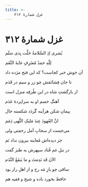 ```yaml
---
title: >-
    غزل شمارهٔ ۳۱۲
---
```

# غزل شمارهٔ ۳۱۲

<div class="b" id="bn1"><div class="m1"><p>بُشری اِذِ السَّلامةُ حَلَّت بِذی سَلَم</p></div>
<div class="m2"><p>لِلّهِ حمدُ مُعتَرِفٍ غایةَ النِّعَم</p></div></div>
<div class="b" id="bn2"><div class="m1"><p>آن خوش خبر کجاست؟ که این فتح مژده داد</p></div>
<div class="m2"><p>تا جان فِشانَمَش چو زر و سیم در قَدَم</p></div></div>
<div class="b" id="bn3"><div class="m1"><p>از بازگشتِ شاه در این طُرفِه منزل است</p></div>
<div class="m2"><p>آهنگِ خصم او به سراپردهٔ عَدَم</p></div></div>
<div class="b" id="bn4"><div class="m1"><p>پیمان شکن هرآینه گَردَد شکسته حال</p></div>
<div class="m2"><p>انَّ العُهودَ عِندَ مَلیکِ النُّهی ذِمَم</p></div></div>
<div class="b" id="bn5"><div class="m1"><p>می‌جست از سحابِ اَمل رحمتی ولی</p></div>
<div class="m2"><p>جز دیده‌اش مُعاینه بیرون نداد نَم</p></div></div>
<div class="b" id="bn6"><div class="m1"><p>در نیلِ غم فُتاد سپهرش به طنز گفت</p></div>
<div class="m2"><p>الآنَ قَد نَدِمتَ و ما یَنفَعُ النَّدَم</p></div></div>
<div class="b" id="bn7"><div class="m1"><p>ساقی چو یارِ مَه رخ و از اهلِ راز بود</p></div>
<div class="m2"><p>حافظ بخورد باده و شیخ و فقیه هم</p></div></div>
